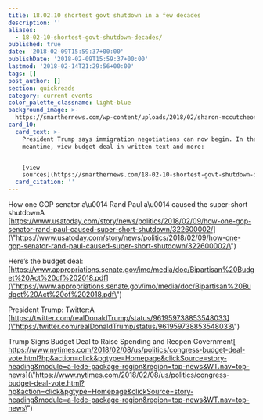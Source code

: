 ```yaml
---
title: 18.02.10 shortest govt shutdown in a few decades
description: ''
aliases:
  - 18-02-10-shortest-govt-shutdown-decades/
published: true
date: '2018-02-09T15:59:37+00:00'
publishDate: '2018-02-09T15:59:37+00:00'
lastmod: '2018-02-14T21:29:56+00:00'
tags: []
post_author: []
section: quickreads
category: current events
color_palette_classname: light-blue
background_image: >-
  https://smarthernews.com/wp-content/uploads/2018/02/sharon-mccutcheon-534817-360x360.jpg
card_10:
  card_text: >-
    President Trump says immigration negotiations can now begin. In the
    meantime, view budget deal in written text and more:


    [view
    sources](https://smarthernews.com/18-02-10-shortest-govt-shutdown-decades/)
  card_citation: ''
---
```

How one GOP senator a\\u0014 Rand Paul a\\u0014 caused the super-short shutdownA [https://www.usatoday.com/story/news/politics/2018/02/09/how-one-gop-senator-rand-paul-caused-super-short-shutdown/322600002/](\"https://www.usatoday.com/story/news/politics/2018/02/09/how-one-gop-senator-rand-paul-caused-super-short-shutdown/322600002/\")

Here’s the budget deal: [https://www.appropriations.senate.gov/imo/media/doc/Bipartisan%20Budget%20Act%20of%202018.pdf](\"https://www.appropriations.senate.gov/imo/media/doc/Bipartisan%20Budget%20Act%20of%202018.pdf\")

President Trump: Twitter:A [https://twitter.com/realDonaldTrump/status/961959738853548033](\"https://twitter.com/realDonaldTrump/status/961959738853548033\")

Trump Signs Budget Deal to Raise Spending and Reopen Government[  
https://www.nytimes.com/2018/02/08/us/politics/congress-budget-deal-vote.html?hp&action=click&pgtype=Homepage&clickSource=story-heading&module=a-lede-package-region&region=top-news&WT.nav=top-news](\"https://www.nytimes.com/2018/02/08/us/politics/congress-budget-deal-vote.html?hp&action=click&pgtype=Homepage&clickSource=story-heading&module=a-lede-package-region&region=top-news&WT.nav=top-news\")